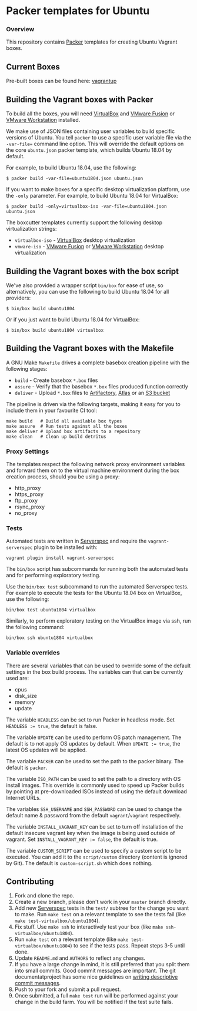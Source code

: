 # Packer templates for Ubuntu

### Overview

This repository contains [Packer](https://packer.io/) templates for creating Ubuntu Vagrant boxes.

## Current Boxes

Pre-built boxes can be found here: [vagrantup](https://app.vagrantup.com/fasmat)

## Building the Vagrant boxes with Packer

To build all the boxes, you will need [VirtualBox](https://www.virtualbox.org/wiki/Downloads) and [VMware Fusion](https://www.vmware.com/products/fusion) or [VMware Workstation](https://www.vmware.com/products/workstation) installed.

We make use of JSON files containing user variables to build specific versions of Ubuntu.
You tell `packer` to use a specific user variable file via the `-var-file=` command line
option.  This will override the default options on the core `ubuntu.json` packer template,
which builds Ubuntu 18.04 by default.

For example, to build Ubuntu 18.04, use the following:

    $ packer build -var-file=ubuntu1804.json ubuntu.json

If you want to make boxes for a specific desktop virtualization platform, use the `-only`
parameter.  For example, to build Ubuntu 18.04 for VirtualBox:

    $ packer build -only=virtualbox-iso -var-file=ubuntu1804.json ubuntu.json

The boxcutter templates currently support the following desktop virtualization strings:

* `virtualbox-iso` - [VirtualBox](https://www.virtualbox.org/wiki/Downloads) desktop virtualization
* `vmware-iso` - [VMware Fusion](https://www.vmware.com/products/fusion) or [VMware Workstation](https://www.vmware.com/products/workstation) desktop virtualization

## Building the Vagrant boxes with the box script

We've also provided a wrapper script `bin/box` for ease of use, so alternatively, you can use
the following to build Ubuntu 18.04 for all providers:

    $ bin/box build ubuntu1804

Or if you just want to build Ubuntu 18.04 for VirtualBox:

    $ bin/box build ubuntu1804 virtualbox

## Building the Vagrant boxes with the Makefile

A GNU Make `Makefile` drives a complete basebox creation pipeline with the following stages:

* `build` - Create basebox `*.box` files
* `assure` - Verify that the basebox `*.box` files produced function correctly
* `deliver` - Upload `*.box` files to [Artifactory](https://www.jfrog.com/confluence/display/RTF/Vagrant+Repositories), [Atlas](https://atlas.hashicorp.com/) or an [S3 bucket](https://aws.amazon.com/s3/)

The pipeline is driven via the following targets, making it easy for you to include them
in your favourite CI tool:

    make build   # Build all available box types
    make assure  # Run tests against all the boxes
    make deliver # Upload box artifacts to a repository
    make clean   # Clean up build detritus

### Proxy Settings

The templates respect the following network proxy environment variables
and forward them on to the virtual machine environment during the box creation
process, should you be using a proxy:

* http_proxy
* https_proxy
* ftp_proxy
* rsync_proxy
* no_proxy

### Tests

Automated tests are written in [Serverspec](http://serverspec.org) and require
the `vagrant-serverspec` plugin to be installed with:

    vagrant plugin install vagrant-serverspec

The `bin/box` script has subcommands for running both the automated tests
and for performing exploratory testing.

Use the `bin/box test` subcommand to run the automated Serverspec tests.
For example to execute the tests for the Ubuntu 18.04 box on VirtualBox, use
the following:

    bin/box test ubuntu1804 virtualbox

Similarly, to perform exploratory testing on the VirtualBox image via ssh,
run the following command:

    bin/box ssh ubuntu1804 virtualbox

### Variable overrides

There are several variables that can be used to override some of the default
settings in the box build process. The variables can that can be currently
used are:

* cpus
* disk_size
* memory
* update

The variable `HEADLESS` can be set to run Packer in headless mode.
Set `HEADLESS := true`, the default is false.

The variable `UPDATE` can be used to perform OS patch management.  The
default is to not apply OS updates by default.  When `UPDATE := true`,
the latest OS updates will be applied.

The variable `PACKER` can be used to set the path to the packer binary.
The default is `packer`.

The variable `ISO_PATH` can be used to set the path to a directory with
OS install images. This override is commonly used to speed up Packer builds
by pointing at pre-downloaded ISOs instead of using the default download
Internet URLs.

The variables `SSH_USERNAME` and `SSH_PASSWORD` can be used to change the
 default name & password from the default `vagrant`/`vagrant` respectively.

The variable `INSTALL_VAGRANT_KEY` can be set to turn off installation of the
default insecure vagrant key when the image is being used outside of vagrant.
Set `INSTALL_VAGRANT_KEY := false`, the default is true.

The variable `CUSTOM_SCRIPT` can be used to specify a custom script
to be executed. You can add it to the `script/custom` directory (content
is ignored by Git).
The default is `custom-script.sh` which does nothing.

## Contributing

1. Fork and clone the repo.
2. Create a new branch, please don't work in your `master` branch directly.
3. Add new [Serverspec](http://serverspec.org/) tests in the `test/` subtree for the change you want to make.  Run `make test` on a relevant template to see the tests fail (like `make test-virtualbox/ubuntu1804`).
4. Fix stuff.  Use `make ssh` to interactively test your box (like `make ssh-virtualbox/ubuntu1804`).
5. Run `make test` on a relevant template (like `make test-virtualbox/ubuntu1804`) to see if the tests pass.  Repeat steps 3-5 until done.
6. Update `README.md` and `AUTHORS` to reflect any changes.
7. If you have a large change in mind, it is still preferred that you split them into small commits.  Good commit messages are important.  The git documentatproject has some nice guidelines on [writing descriptive commit messages](http://git-scm.com/book/ch5-2.html#Commit-Guidelines).
8. Push to your fork and submit a pull request.
9. Once submitted, a full `make test` run will be performed against your change in the build farm.  You will be notified if the test suite fails.
